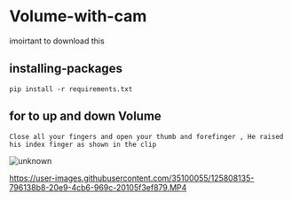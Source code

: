 # Volume-with-cam
imoirtant to download this
 ## installing-packages
    pip install -r requirements.txt 
 ## for to up and down Volume 
    Close all your fingers and open your thumb and forefinger , He raised his index finger as shown in the clip
![unknown](https://user-images.githubusercontent.com/35100055/125807650-bb1d4f8f-f16a-4f8f-8c36-6879d2c26896.png)


https://user-images.githubusercontent.com/35100055/125808135-796138b8-20e9-4cb6-969c-20105f3ef879.MP4

